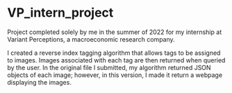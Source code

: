 # VP_intern_project
Project completed solely by me in the summer of 2022 for my internship at Variant Perceptions, a macroeconomic research company.

I created a reverse index tagging algorithm that allows tags to be assigned to images. Images associated with each tag are then returned when queried by the user. In the original file I submitted, my algorithm returned JSON objects of each image; however, in this version, I made it return a webpage displaying the images.
